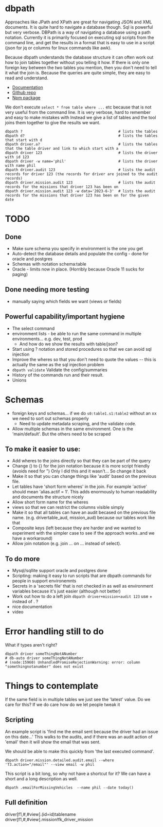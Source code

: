 # dbpath

Approaches like JPath and XPath are great for navigating JSON and XML documents. It is quite hard to navigate a database though.
Sql is powerful but very verbose. DBPath is a way of navigating a database using a path notation. Currently it is primarily
focused on  executing sql scripts from the command line, and get the results in a format that is easy to use
in a script (json for jq or columns for linux commands like awk).

Because dbpath understands the database structure it can often work out how to join tables together without you telling it how.
If there is only one foreign key between the two tables you mention, then you don't need to tell it what the join is. 
Because the queries are quite simple, they are easy to read and understand.

* [Documentation](https://github.com/db-path/dbpath/blob/main/code/modules/dbpath/README.md)
* [Github repo](https://github.com/db-path/dbpath)
* [Npm package](https://www.npmjs.com/package/dbpath)


We don't execute `select * from table where ...` etc because that is not very useful from the command line. It is very verbose, hard to remember and easy to make mistakes with 
Instead we give a list of tables and the tool joins them together to give the results we want. 

```shell
dbpath ?                                            # lists the tables
dbpath d?                                           # lists the tables that start with d
dbpath driver.a?                                    # lists the tables that the table driver and link to which start with a  
dbpath driver 123                                   # lists the driver with id 123
dbpath driver -w name='phil'                        # lists the driver with name phil    
dbpath driver.audit 123                             # lists the audit records for driver 123 (the records for driver are joined to the audit records) 
dbpath driver.mission.audit 123                     # lists the audit records for the missions that driver 123 has been on
dbpath driver.mission.audit 123 -w data='2023-6-3'  # lists the audit records for the missions that driver 123 has been on for the given date
```

# TODO

## Done
* Make sure schema you specify in environment is the one you get 
* Auto-detect the database details and populate the config - done for oracle and postgres
* Schemas with notation schema:table
* Oracle - limits now in place. (Horribly because Oracle 11 sucks for paging)
## Done needing more testing
* manually saying which fields we want (views or fields) 

## Powerful capability/important hygiene

* The select command
* environment lists - be able to run the same command in multiple environments... e.g. dev, test, prod
  * And how do we show the results with table/json?
* Start using ? notation and stored procedures so that we can avoid sql injection
* Improve the wheres so that you don't need to quote the values -- this is actually the same as the sql injection problem
* `dbpath validate` Validate the config/summaries
* History of the commands run and their result.
* Unions

# Schemas
* foreign keys and schemas... if we do `s0:table1.s1:table2` without an xx we need to sort out schemas properly
   * Need to update metadata scraping, and the validate code.
* Allow multiple schemas in the same environment. One is the 'main/default'. But the others need to be scraped

## To make it easier to use:
* Add wheres to the joins directly so that they can be part of the query 
* Change () to {} for the join notation because it is more script friendly (avoids need for ") Only I did this and it wasn't... So change it back
* Make it so that you can change things like 'audit' based on the previous file.
* Let tables have 'short form wheres' in the join. For example 'active' should mean 'alias.actif = 1'. This adds enormously to human readability and documents the structure nicely
* Allow short form name for the wheres
* views so that we can restrict the columns visible  simply
* Make it so that all tables can have an audit becased on the previous file name. (e.g. drivertable_aud, mission_aud) because our tables work like that
* Composite keys (left because they are harder and we wanted to experiment with the simpler case to see if the approach works..and we have a workaround)
* Allow join notation (e.g. join ... on ... instead of select).

## To do more
* Mysql/sqllite support oracle and postgres done
* Scripting: making it easy to run scripts that are dbpath commands for people in support environemnts
* Secrets in a 'secrets file' that is not checked in as well as environment variables because it's just easier (although not better)
* Work out how to do a left join `dbpath driver+mission+audit 123` use + instead of . ?
* nice documentation
* video

# Error handling still to do
What if types aren't right? 

```shell
dbpath driver someThingNotANumber
# db-auto driver someThingNotANumber
# (node:15960) UnhandledPromiseRejectionWarning: error: column "somethingnotanumber" does not exist
```

# Things to contemplate
If the same field is in multiple tables we just see the 'latest' value. Do we care for this? If we do care how do we let people tweak it

## Scripting

An example script is 'find me the email sent because the driver had an issue on this date...'
This walks to the audits, and if there was an audit action of 'email' then it will show the email that was sent.

We should be able to make this quickly from 'the last executed command'.


```shell
dbpath driver.mission.detailed.audit.email --where 'T3.action="/email"' --view email -w phil
```
This script is a bit long, so why not have a shortcut for it? We can have a short and a long description as well.

```shell
dbpath .emailForMissingVehicles  --name phil --date today()
```



## Full definition


driver[f1,#,#view].(id=id)tablename
driver[f1,#,#view].mission!fk_driver_mission

